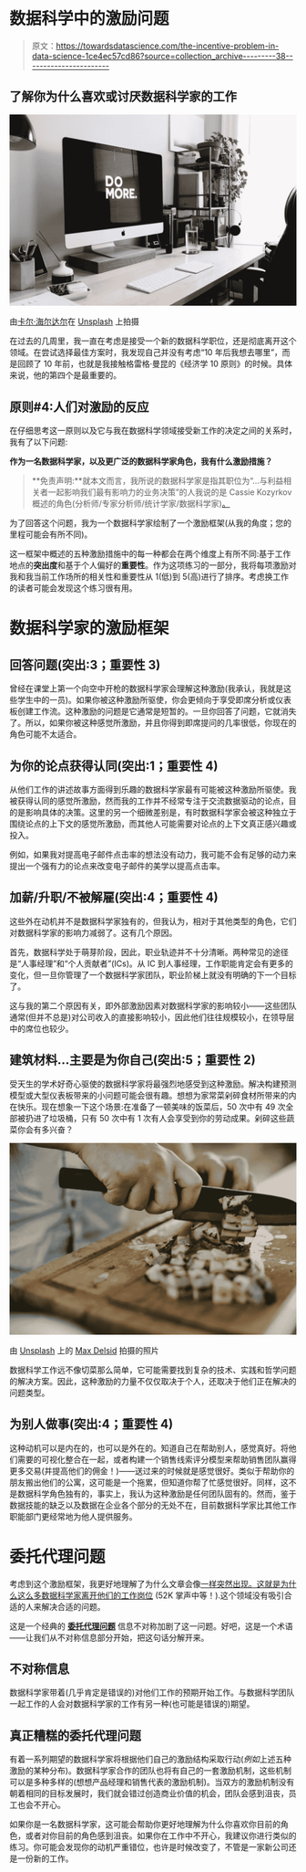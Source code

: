 # 数据科学中的激励问题

> 原文：<https://towardsdatascience.com/the-incentive-problem-in-data-science-1ce4ec57cd86?source=collection_archive---------38----------------------->

## **了解你为什么喜欢或讨厌数据科学家的工作**

![](img/3f39aead12a37dcdaeb88a715d20034a.png)

由[卡尔·海尔达尔](https://unsplash.com/@carlheyerdahl?utm_source=unsplash&utm_medium=referral&utm_content=creditCopyText)在 [Unsplash](/s/photos/motivation?utm_source=unsplash&utm_medium=referral&utm_content=creditCopyText) 上拍摄

在过去的几周里，我一直在考虑是接受一个新的数据科学职位，还是彻底离开这个领域。在尝试选择最佳方案时，我发现自己并没有考虑“10 年后我想去哪里”，而是回顾了 10 年前，也就是我接触格雷格·曼昆的《经济学 10 原则》的时候。具体来说，他的第四个是最重要的。

## **原则#4:人们对激励的反应**

在仔细思考这一原则以及它与我在数据科学领域接受新工作的决定之间的关系时，我有了以下问题:

**作为一名数据科学家，以及更广泛的数据科学家角色，我有什么激励措施？**

> **免责声明:**就本文而言，我所说的数据科学家是指其职位为“…与利益相关者一起影响我们最有影响力的业务决策”的人我说的是 Cassie Kozyrkov 概述的角色(分析师/专家分析师/统计学家/数据科学家)[。](https://hackernoon.com/top-10-roles-for-your-data-science-team-e7f05d90d961)

为了回答这个问题，我为一个数据科学家绘制了一个激励框架(从我的角度；您的里程可能会有所不同)。

这一框架中概述的五种激励措施中的每一种都会在两个维度上有所不同:基于工作地点的**突出度**和基于个人偏好的**重要性**。作为这项练习的一部分，我将每项激励对我和我当前工作场所的相关性和重要性从 1(低)到 5(高)进行了排序。考虑换工作的读者可能会发现这个练习很有用。

# 数据科学家的激励框架

## **回答问题(突出:3；重要性 3)**

曾经在课堂上第一个向空中开枪的数据科学家会理解这种激励(我承认，我就是这些学生中的一员)。如果你被这种激励所驱使，你会更倾向于享受即席分析或仪表板创建工作流。这种激励的问题是它通常是短暂的。一旦你回答了问题，它就消失了。所以，如果你被这种感觉所激励，并且你得到即席提问的几率很低，你现在的角色可能不太适合。

## 为你的论点获得认同(突出:1；重要性 4)

从他们工作的讲述故事方面得到乐趣的数据科学家最有可能被这种激励所驱使。我被获得认同的感觉所激励，然而我的工作并不经常专注于交流数据驱动的论点，目的是影响具体的决策。这里的另一个细微差别是，有时数据科学家会被这种独立于围绕论点的上下文的感觉所激励，而其他人可能需要对论点的上下文真正感兴趣或投入。

例如，如果我对提高电子邮件点击率的想法没有动力，我可能不会有足够的动力来提出一个强有力的论点来改变电子邮件的美学以提高点击率。

## **加薪/升职/不被解雇(突出:4；重要性 4)**

这些外在动机并不是数据科学家独有的，但我认为，相对于其他类型的角色，它们对数据科学家的影响力减弱了。这有几个原因。

首先，数据科学处于萌芽阶段，因此，职业轨迹并不十分清晰。两种常见的途径是“人事经理”和“个人贡献者”(ICs)。从 IC 到人事经理，工作职能肯定会有更多的变化，但一旦你管理了一个数据科学家团队，职业阶梯上就没有明确的下一个目标了。

这与我的第二个原因有关，即外部激励因素对数据科学家的影响较小——这些团队通常(但并不总是)对公司收入的直接影响较小，因此他们往往规模较小，在领导层中的席位也较少。

## **建筑材料…主要是为你自己(突出:5；重要性 2)**

受天生的学术好奇心驱使的数据科学家将最强烈地感受到这种激励。解决构建预测模型或大型仪表板带来的小问题可能会很有趣。想想为家常菜剁碎食材所带来的内在快乐。现在想象一下这个场景:在准备了一顿美味的饭菜后，50 次中有 49 次全部被扔进了垃圾桶，只有 50 次中有 1 次有人会享受到你的劳动成果。剁碎这些蔬菜你会有多兴奋？

![](img/0ec74a32f251fe02defa54686c674720.png)

由 [Unsplash](/s/photos/chopping-vegetables?utm_source=unsplash&utm_medium=referral&utm_content=creditCopyText) 上的 [Max Delsid](https://unsplash.com/@maxdelsid?utm_source=unsplash&utm_medium=referral&utm_content=creditCopyText) 拍摄的照片

数据科学工作远不像切菜那么简单，它可能需要找到复杂的技术、实践和哲学问题的解决方案。因此，这种激励的力量不仅仅取决于个人，还取决于他们正在解决的问题类型。

## **为别人做事(突出:4；重要性 4)**

这种动机可以是内在的，也可以是外在的。知道自己在帮助别人，感觉真好。将他们需要的可视化整合在一起，或者构建一个销售线索评分模型来帮助销售团队赢得更多交易(并提高他们的佣金！)——送过来的时候就是感觉很好。类似于帮助你的朋友搬出他们的公寓，这可能是一个拖累，但知道你帮了忙感觉很好。同样，这不是数据科学角色独有的，事实上，我认为这种激励是任何团队固有的。然而，鉴于数据技能的缺乏以及数据在企业各个部分的无处不在，目前数据科学家比其他工作职能部门更经常地为他人提供服务。

# 委托代理问题

考虑到这个激励框架，我更好地理解了为什么文章会像[一样突然出现。这就是为什么这么多数据科学家离开他们的工作岗位](/why-so-many-data-scientists-are-leaving-their-jobs-a1f0329d7ea4) (52K 掌声中等！).这个领域没有吸引合适的人来解决合适的问题。

这是一个经典的 [**委托代理问题**](https://en.wikipedia.org/wiki/Principal%E2%80%93agent_problem) 信息不对称加剧了这一问题。好吧，这是一个术语——让我们从不对称信息部分开始，把这句话分解开来。

## 不对称信息

数据科学家带着(几乎肯定是错误的)对他们工作的预期开始工作。与数据科学团队一起工作的人会对数据科学家的工作有另一种(也可能是错误的)期望。

## 真正糟糕的委托代理问题

有着一系列期望的数据科学家将根据他们自己的激励结构采取行动(*例如*上述五种激励的某种分布)。数据科学家合作的团队也将有自己的一套激励机制，这些机制可以是多种多样的(想想产品经理和销售代表的激励机制)。当双方的激励机制没有朝着相同的目标发展时，我们就会错过创造商业价值的机会，团队会感到沮丧，员工也会不开心。

如果你是一名数据科学家，这可能会帮助你更好地理解为什么你喜欢你目前的角色，或者对你目前的角色感到沮丧。如果你在工作中不开心，我建议你进行类似的练习。你可能会发现你的动机严重错位，也许是时候改变了，不管是一家新公司还是一份新的工作。